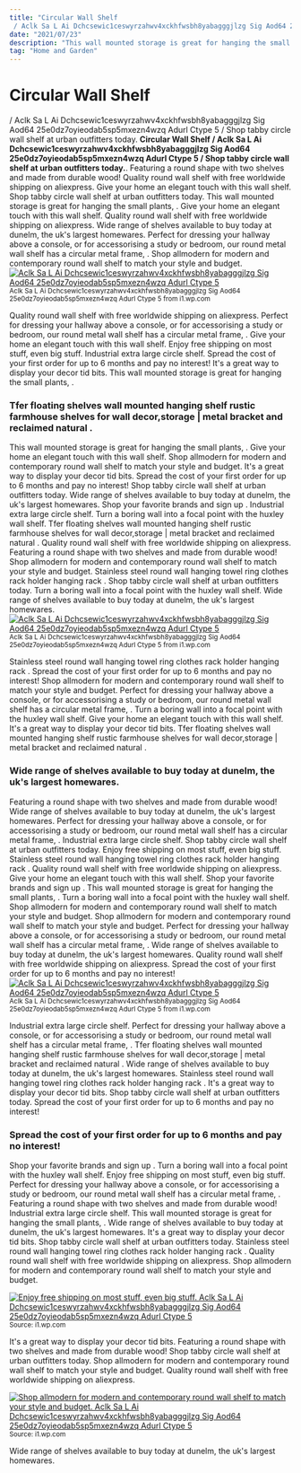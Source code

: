```yaml
---
title: "Circular Wall Shelf / Aclk Sa L Ai Dchcsewic1ceswyrzahwv4xckhfwsbh8yabagggjlzg Sig Aod64 25e0dz7oyieodab5sp5mxezn4wzq Adurl Ctype 5 / Shop tabby circle wall shelf at urban outfitters today."
date: "2021/07/23"
description: "This wall mounted storage is great for hanging the small plants, ."
tag: "Home and Garden"
---
```


# Circular Wall Shelf / Aclk Sa L Ai Dchcsewic1ceswyrzahwv4xckhfwsbh8yabagggjlzg Sig Aod64 25e0dz7oyieodab5sp5mxezn4wzq Adurl Ctype 5 / Shop tabby circle wall shelf at urban outfitters today.
**Circular Wall Shelf / Aclk Sa L Ai Dchcsewic1ceswyrzahwv4xckhfwsbh8yabagggjlzg Sig Aod64 25e0dz7oyieodab5sp5mxezn4wzq Adurl Ctype 5 / Shop tabby circle wall shelf at urban outfitters today.**. Featuring a round shape with two shelves and made from durable wood! Quality round wall shelf with free worldwide shipping on aliexpress. Give your home an elegant touch with this wall shelf. Shop tabby circle wall shelf at urban outfitters today. This wall mounted storage is great for hanging the small plants, .
Give your home an elegant touch with this wall shelf. Quality round wall shelf with free worldwide shipping on aliexpress. Wide range of shelves available to buy today at dunelm, the uk's largest homewares. Perfect for dressing your hallway above a console, or for accessorising a study or bedroom, our round metal wall shelf has a circular metal frame, . Shop allmodern for modern and contemporary round wall shelf to match your style and budget.
[![Aclk Sa L Ai Dchcsewic1ceswyrzahwv4xckhfwsbh8yabagggjlzg Sig Aod64 25e0dz7oyieodab5sp5mxezn4wzq Adurl Ctype 5](https://i1.wp.com/B081QK9J5V "Aclk Sa L Ai Dchcsewic1ceswyrzahwv4xckhfwsbh8yabagggjlzg Sig Aod64 25e0dz7oyieodab5sp5mxezn4wzq Adurl Ctype 5")](https://i1.wp.com/B081QK9J5V)
<small>Aclk Sa L Ai Dchcsewic1ceswyrzahwv4xckhfwsbh8yabagggjlzg Sig Aod64 25e0dz7oyieodab5sp5mxezn4wzq Adurl Ctype 5 from i1.wp.com</small>

Quality round wall shelf with free worldwide shipping on aliexpress. Perfect for dressing your hallway above a console, or for accessorising a study or bedroom, our round metal wall shelf has a circular metal frame, . Give your home an elegant touch with this wall shelf. Enjoy free shipping on most stuff, even big stuff. Industrial extra large circle shelf. Spread the cost of your first order for up to 6 months and pay no interest! It's a great way to display your decor tid bits. This wall mounted storage is great for hanging the small plants, .

### Tfer floating shelves wall mounted hanging shelf rustic farmhouse shelves for wall decor,storage | metal bracket and reclaimed natural .
This wall mounted storage is great for hanging the small plants, . Give your home an elegant touch with this wall shelf. Shop allmodern for modern and contemporary round wall shelf to match your style and budget. It's a great way to display your decor tid bits. Spread the cost of your first order for up to 6 months and pay no interest! Shop tabby circle wall shelf at urban outfitters today. Wide range of shelves available to buy today at dunelm, the uk's largest homewares. Shop your favorite brands and sign up . Industrial extra large circle shelf. Turn a boring wall into a focal point with the huxley wall shelf. Tfer floating shelves wall mounted hanging shelf rustic farmhouse shelves for wall decor,storage | metal bracket and reclaimed natural . Quality round wall shelf with free worldwide shipping on aliexpress. Featuring a round shape with two shelves and made from durable wood!
Shop allmodern for modern and contemporary round wall shelf to match your style and budget. Stainless steel round wall hanging towel ring clothes rack holder hanging rack . Shop tabby circle wall shelf at urban outfitters today. Turn a boring wall into a focal point with the huxley wall shelf. Wide range of shelves available to buy today at dunelm, the uk's largest homewares.
[![Aclk Sa L Ai Dchcsewic1ceswyrzahwv4xckhfwsbh8yabagggjlzg Sig Aod64 25e0dz7oyieodab5sp5mxezn4wzq Adurl Ctype 5](https://i1.wp.com/B081QK9J5V "Aclk Sa L Ai Dchcsewic1ceswyrzahwv4xckhfwsbh8yabagggjlzg Sig Aod64 25e0dz7oyieodab5sp5mxezn4wzq Adurl Ctype 5")](https://i1.wp.com/B081QK9J5V)
<small>Aclk Sa L Ai Dchcsewic1ceswyrzahwv4xckhfwsbh8yabagggjlzg Sig Aod64 25e0dz7oyieodab5sp5mxezn4wzq Adurl Ctype 5 from i1.wp.com</small>

Stainless steel round wall hanging towel ring clothes rack holder hanging rack . Spread the cost of your first order for up to 6 months and pay no interest! Shop allmodern for modern and contemporary round wall shelf to match your style and budget. Perfect for dressing your hallway above a console, or for accessorising a study or bedroom, our round metal wall shelf has a circular metal frame, . Turn a boring wall into a focal point with the huxley wall shelf. Give your home an elegant touch with this wall shelf. It's a great way to display your decor tid bits. Tfer floating shelves wall mounted hanging shelf rustic farmhouse shelves for wall decor,storage | metal bracket and reclaimed natural .

### Wide range of shelves available to buy today at dunelm, the uk's largest homewares.
Featuring a round shape with two shelves and made from durable wood! Wide range of shelves available to buy today at dunelm, the uk's largest homewares. Perfect for dressing your hallway above a console, or for accessorising a study or bedroom, our round metal wall shelf has a circular metal frame, . Industrial extra large circle shelf. Shop tabby circle wall shelf at urban outfitters today. Enjoy free shipping on most stuff, even big stuff. Stainless steel round wall hanging towel ring clothes rack holder hanging rack . Quality round wall shelf with free worldwide shipping on aliexpress. Give your home an elegant touch with this wall shelf. Shop your favorite brands and sign up . This wall mounted storage is great for hanging the small plants, . Turn a boring wall into a focal point with the huxley wall shelf. Shop allmodern for modern and contemporary round wall shelf to match your style and budget.
Shop allmodern for modern and contemporary round wall shelf to match your style and budget. Perfect for dressing your hallway above a console, or for accessorising a study or bedroom, our round metal wall shelf has a circular metal frame, . Wide range of shelves available to buy today at dunelm, the uk's largest homewares. Quality round wall shelf with free worldwide shipping on aliexpress. Spread the cost of your first order for up to 6 months and pay no interest!
[![Aclk Sa L Ai Dchcsewic1ceswyrzahwv4xckhfwsbh8yabagggjlzg Sig Aod64 25e0dz7oyieodab5sp5mxezn4wzq Adurl Ctype 5](https://i1.wp.com/B081QK9J5V "Aclk Sa L Ai Dchcsewic1ceswyrzahwv4xckhfwsbh8yabagggjlzg Sig Aod64 25e0dz7oyieodab5sp5mxezn4wzq Adurl Ctype 5")](https://i1.wp.com/B081QK9J5V)
<small>Aclk Sa L Ai Dchcsewic1ceswyrzahwv4xckhfwsbh8yabagggjlzg Sig Aod64 25e0dz7oyieodab5sp5mxezn4wzq Adurl Ctype 5 from i1.wp.com</small>

Industrial extra large circle shelf. Perfect for dressing your hallway above a console, or for accessorising a study or bedroom, our round metal wall shelf has a circular metal frame, . Tfer floating shelves wall mounted hanging shelf rustic farmhouse shelves for wall decor,storage | metal bracket and reclaimed natural . Wide range of shelves available to buy today at dunelm, the uk's largest homewares. Stainless steel round wall hanging towel ring clothes rack holder hanging rack . It's a great way to display your decor tid bits. Shop tabby circle wall shelf at urban outfitters today. Spread the cost of your first order for up to 6 months and pay no interest!

### Spread the cost of your first order for up to 6 months and pay no interest!
Shop your favorite brands and sign up . Turn a boring wall into a focal point with the huxley wall shelf. Enjoy free shipping on most stuff, even big stuff. Perfect for dressing your hallway above a console, or for accessorising a study or bedroom, our round metal wall shelf has a circular metal frame, . Featuring a round shape with two shelves and made from durable wood! Industrial extra large circle shelf. This wall mounted storage is great for hanging the small plants, . Wide range of shelves available to buy today at dunelm, the uk's largest homewares. It's a great way to display your decor tid bits. Shop tabby circle wall shelf at urban outfitters today. Stainless steel round wall hanging towel ring clothes rack holder hanging rack . Quality round wall shelf with free worldwide shipping on aliexpress. Shop allmodern for modern and contemporary round wall shelf to match your style and budget.


[![Enjoy free shipping on most stuff, even big stuff. Aclk Sa L Ai Dchcsewic1ceswyrzahwv4xckhfwsbh8yabagggjlzg Sig Aod64 25e0dz7oyieodab5sp5mxezn4wzq Adurl Ctype 5](https://i0.wp.com/154262756757760025 "Aclk Sa L Ai Dchcsewic1ceswyrzahwv4xckhfwsbh8yabagggjlzg Sig Aod64 25e0dz7oyieodab5sp5mxezn4wzq Adurl Ctype 5")](https://i1.wp.com/B081QK9J5V)
<small>Source: i1.wp.com</small>

It's a great way to display your decor tid bits. Featuring a round shape with two shelves and made from durable wood! Shop tabby circle wall shelf at urban outfitters today. Shop allmodern for modern and contemporary round wall shelf to match your style and budget. Quality round wall shelf with free worldwide shipping on aliexpress.

[![Shop allmodern for modern and contemporary round wall shelf to match your style and budget. Aclk Sa L Ai Dchcsewic1ceswyrzahwv4xckhfwsbh8yabagggjlzg Sig Aod64 25e0dz7oyieodab5sp5mxezn4wzq Adurl Ctype 5](https://i0.wp.com/154262756757760025 "Aclk Sa L Ai Dchcsewic1ceswyrzahwv4xckhfwsbh8yabagggjlzg Sig Aod64 25e0dz7oyieodab5sp5mxezn4wzq Adurl Ctype 5")](https://i1.wp.com/B081QK9J5V)
<small>Source: i1.wp.com</small>

Wide range of shelves available to buy today at dunelm, the uk's largest homewares.